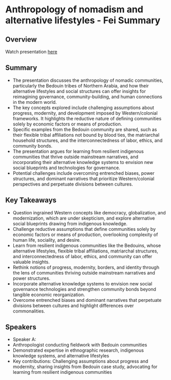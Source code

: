 # Anthropology of nomadism and alternative lifestyles - Fei Summary

## Overview
Watch presentation [here](https://streameth.org/edge_city/watch?session=6712262050c4a854800fb319)

## Summary
- The presentation discusses the anthropology of nomadic communities, particularly the Bedouin tribes of Northern Arabia, and how their alternative lifestyles and social structures can offer insights for reimagining governance, community-building, and human connections in the modern world.
- The key concepts explored include challenging assumptions about progress, modernity, and development imposed by Western/colonial frameworks. It highlights the reductive nature of defining communities solely by economic factors or means of production.
- Specific examples from the Bedouin community are shared, such as their flexible tribal affiliations not bound by blood ties, the matriarchal household structures, and the interconnectedness of labor, ethics, and community bonds.
- The presentation argues for learning from resilient indigenous communities that thrive outside mainstream narratives, and incorporating their alternative knowledge systems to envision new social blueprints and technologies for governance.
- Potential challenges include overcoming entrenched biases, power structures, and dominant narratives that prioritize Western/colonial perspectives and perpetuate divisions between cultures.

## Key Takeaways
- Question ingrained Western concepts like democracy, globalization, and modernization, which are under skepticism, and explore alternative social blueprints drawing from indigenous knowledge.
- Challenge reductive assumptions that define communities solely by economic factors or means of production, overlooking complexity of human life, sociality, and desire.
- Learn from resilient indigenous communities like the Bedouins, whose alternative lifestyles, flexible tribal affiliations, matriarchal structures, and interconnectedness of labor, ethics, and community can offer valuable insights.
- Rethink notions of progress, modernity, borders, and identity through the lens of communities thriving outside mainstream narratives and power structures.
- Incorporate alternative knowledge systems to envision new social governance technologies and strengthen community bonds beyond tangible economic reorganization.
- Overcome entrenched biases and dominant narratives that perpetuate divisions between cultures and highlight differences over commonalities.

## Speakers
- Speaker A:
- Anthropologist conducting fieldwork with Bedouin communities
- Demonstrated expertise in ethnographic research, indigenous knowledge systems, and alternative lifestyles
- Key contributions: Challenging assumptions about progress and modernity, sharing insights from Bedouin case study, advocating for learning from resilient indigenous communities

